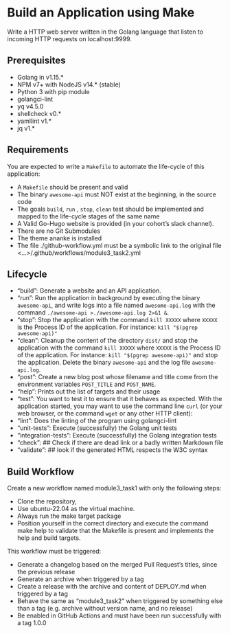 # Build an Application using Make
Write a HTTP web server written in the Golang language that listen to incoming HTTP requests on localhost:9999.


## Prerequisites
- Golang in v1.15.*
- NPM v7+ with NodeJS v14.* (stable)
- Python 3 with pip module
- golangci-lint
- yq v4.5.0
- shellcheck v0.*
- yamllint v1.*
- jq v1.*


## Requirements
You are expected to write a `Makefile` to automate the life-cycle of this application:
- A `Makefile` should be present and valid
- The binary `awesome-api` must NOT exist at the beginning, in the source code
- The goals `build`, `run` , `stop`, `clean` test should be implemented and mapped to the life-cycle stages of the same name
- A Valid Go-Hugo website is provided (in your cohort’s slack channel).
- There are no Git Submodules
- The theme ananke is installed
- The file ./github-workflow.yml must be a symbolic link to the original file <...>/.github/workflows/module3_task2.yml


## Lifecycle
- “build”: Generate a website and an API application.
- “run”: Run the application in background by executing the binary `awesome-api`, and write logs into a file named `awesome-api.log` with the command `./awesome-api >./awesome-api.log 2>&1 &`.
- “stop”: Stop the application with the command `kill XXXXX` where `XXXXX` is the Process ID of the application. For instance: `kill "$(pgrep awesome-api)"`
- “clean”: Cleanup the content of the directory `dist/` and stop the application with the command `kill XXXXX` where `XXXXX` is the Process ID of the application. For instance: `kill "$(pgrep awesome-api)"` and stop the application. Delete the binary `awesome-api` and the log file `awesome-api.log`.
- “post”: Create a new blog post whose filename and title come from the environment variables `POST_TITLE` and `POST_NAME`.
- “help”: Prints out the list of targets and their usage
- “test”: You want to test it to ensure that it behaves as expected. With the application started, you may want to use the command line `curl` (or your web browser, or the command `wget` or any other HTTP client):
- “lint”: Does the linting of the program using golangci-lint
- “unit-tests”: Execute (successfully) the Golang unit tests
- “integration-tests”: Execute (successfully) the Golang integration tests
- “check”: ## Check if there are dead link or a badly written Markdown file
- “validate”: ## look if the generated HTML respects the W3C syntax

## Build Workflow
Create a new workflow named module3_task1 with only the following steps:
- Clone the repository,
- Use ubuntu-22.04 as the virtual machine.
- Always run the make target package
- Position yourself in the correct directory and execute the command make help to validate that the Makefile is present and implements the help and build targets.

This workflow must be triggered:
- Generate a changelog based on the merged Pull Request’s titles, since the previous release
- Generate an archive when triggered by a tag
- Create a release with the archive and content of DEPLOY.md when triggered by a tag
- Behave the same as “module3_task2” when triggered by something else than a tag (e.g. archive without version name, and no release)
- Be enabled in GitHub Actions and must have been run successfully with a tag 1.0.0